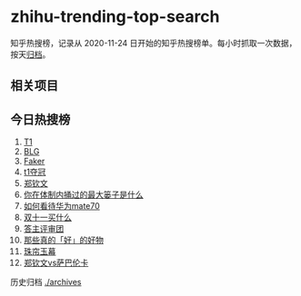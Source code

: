 # zhihu-trending-top-search

知乎热搜榜，记录从 2020-11-24
日开始的知乎热搜榜单。每小时抓取一次数据，按天[归档](./archives)。

## 相关项目

## 今日热搜榜

<!-- BEGIN -->
<!-- 最后更新时间 Tue Nov 05 2024 14:14:09 GMT+0800 (China Standard Time) -->

1. [T1](https://www.zhihu.com/search?q=T1)
1. [BLG](https://www.zhihu.com/search?q=BLG)
1. [Faker](https://www.zhihu.com/search?q=Faker)
1. [t1夺冠](https://www.zhihu.com/search?q=t1夺冠)
1. [郑钦文](https://www.zhihu.com/search?q=郑钦文)
1. [你在体制内捅过的最大篓子是什么](https://www.zhihu.com/search?q=你在体制内捅过的最大篓子是什么)
1. [如何看待华为mate70](https://www.zhihu.com/search?q=如何看待华为mate70)
1. [双十一买什么](https://www.zhihu.com/search?q=双十一买什么)
1. [答主评审团](https://www.zhihu.com/search?q=答主评审团)
1. [那些真的「好」的好物](https://www.zhihu.com/search?q=那些真的「好」的好物)
1. [珠帘玉幕](https://www.zhihu.com/search?q=珠帘玉幕)
1. [郑钦文vs萨巴伦卡](https://www.zhihu.com/search?q=郑钦文vs萨巴伦卡)

<!-- END -->

历史归档 [./archives](./archives)
